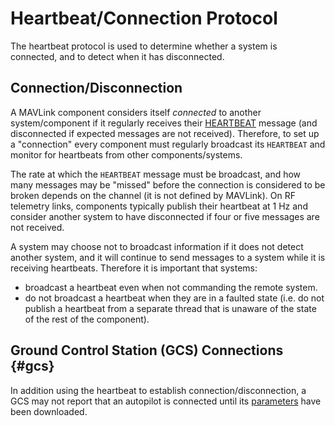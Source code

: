 # Heartbeat/Connection Protocol

The heartbeat protocol is used to determine whether a system is connected, and to detect when it has disconnected.

## Connection/Disconnection

A MAVLink component considers itself *connected* to another system/component if it regularly receives their [HEARTBEAT](../messages/common.md#HEARTBEAT) message (and disconnected if expected messages are not received).
Therefore, to set up a "connection" every component must regularly broadcast its `HEARTBEAT` and monitor for heartbeats from other components/systems.

The rate at which the `HEARTBEAT` message must be broadcast, and how many messages may be "missed" before the connection is considered to be broken depends on the channel (it is not defined by MAVLink).
On RF telemetry links, components typically publish their heartbeat at 1 Hz and consider another system to have disconnected if four or five messages are not received.

A system may choose not to broadcast information if it does not detect another system, and it will continue to send messages to a system while it is receiving heartbeats. Therefore it is important that systems:
- broadcast a heartbeat even when not commanding the remote system.
- do not broadcast a heartbeat when they are in a faulted state (i.e. do not publish a heartbeat from a separate thread that is unaware of the state of the rest of the component).


## Ground Control Station (GCS) Connections {#gcs}

In addition using the heartbeat to establish connection/disconnection, 
a GCS may not report that an autopilot is connected until its [parameters](../protocol/parameter.md) have been downloaded.
